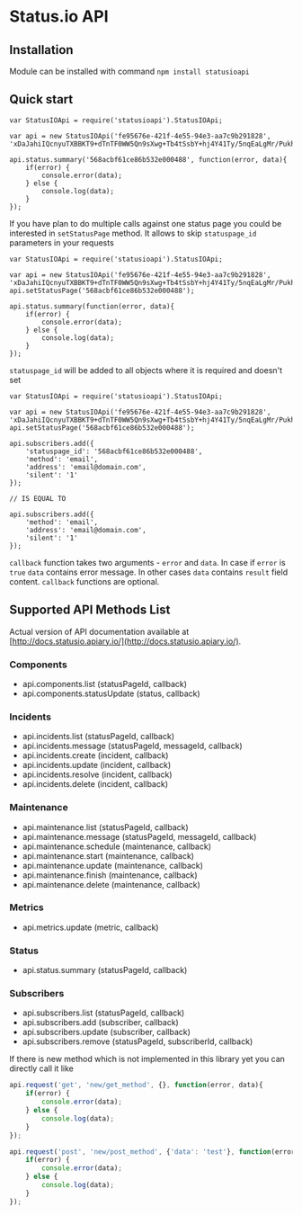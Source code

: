 # Status.io API

## Installation

Module can be installed with command `npm install statusioapi`

## Quick start

```
var StatusIOApi = require('statusioapi').StatusIOApi;

var api = new StatusIOApi('fe95676e-421f-4e55-94e3-aa7c9b291828', 'xDaJahiIQcnyuTXBBKT9+dTnTF0WW5Qn9sXwg+Tb4tSsbY+hj4Y41Ty/5nqEaLgMr/PukhDwwjWwIqsyeH7q2Q==')

api.status.summary('568acbf61ce86b532e000488', function(error, data){
    if(error) {
        console.error(data);
    } else {
        console.log(data);
    }
});
```

If you have plan to do multiple calls against one status page you could be interested in `setStatusPage` method. It allows to skip `statuspage_id` parameters in your requests

```
var StatusIOApi = require('statusioapi').StatusIOApi;

var api = new StatusIOApi('fe95676e-421f-4e55-94e3-aa7c9b291828', 'xDaJahiIQcnyuTXBBKT9+dTnTF0WW5Qn9sXwg+Tb4tSsbY+hj4Y41Ty/5nqEaLgMr/PukhDwwjWwIqsyeH7q2Q==')
api.setStatusPage('568acbf61ce86b532e000488');

api.status.summary(function(error, data){
    if(error) {
        console.error(data);
    } else {
        console.log(data);
    }
});
```

`statuspage_id` will be added to all objects where it is required and doesn't set

```
var StatusIOApi = require('statusioapi').StatusIOApi;

var api = new StatusIOApi('fe95676e-421f-4e55-94e3-aa7c9b291828', 'xDaJahiIQcnyuTXBBKT9+dTnTF0WW5Qn9sXwg+Tb4tSsbY+hj4Y41Ty/5nqEaLgMr/PukhDwwjWwIqsyeH7q2Q==')
api.setStatusPage('568acbf61ce86b532e000488');

api.subscribers.add({
    'statuspage_id': '568acbf61ce86b532e000488',
    'method': 'email',
    'address': 'email@domain.com',
    'silent': '1'
});

// IS EQUAL TO

api.subscribers.add({
    'method': 'email',
    'address': 'email@domain.com',
    'silent': '1'
});
```

`callback` function takes two arguments - `error` and `data`. In case if `error` is `true` `data` contains error message. In other cases `data` contains `result` field content. `callback` functions are optional.

## Supported API Methods List

Actual version of API documentation available at [http://docs.statusio.apiary.io/](http://docs.statusio.apiary.io/).

### Components

- api.components.list (statusPageId, callback)
- api.components.statusUpdate (status, callback)

### Incidents

- api.incidents.list (statusPageId, callback)
- api.incidents.message (statusPageId, messageId, callback)
- api.incidents.create (incident, callback)
- api.incidents.update (incident, callback)
- api.incidents.resolve (incident, callback)
- api.incidents.delete (incident, callback)

### Maintenance

- api.maintenance.list (statusPageId, callback)
- api.maintenance.message (statusPageId, messageId, callback)
- api.maintenance.schedule (maintenance, callback)
- api.maintenance.start (maintenance, callback)
- api.maintenance.update (maintenance, callback)
- api.maintenance.finish (maintenance, callback)
- api.maintenance.delete (maintenance, callback)

### Metrics

- api.metrics.update (metric, callback)

### Status

- api.status.summary (statusPageId, callback)

### Subscribers

- api.subscribers.list (statusPageId, callback)
- api.subscribers.add (subscriber, callback)
- api.subscribers.update (subscriber, callback)
- api.subscribers.remove (statusPageId, subscriberId, callback)

If there is new method which is not implemented in this library yet you can directly call it like

```javascript
api.request('get', 'new/get_method', {}, function(error, data){
    if(error) {
        console.error(data);
    } else {
        console.log(data);
    }
});

api.request('post', 'new/post_method', {'data': 'test'}, function(error, data){
    if(error) {
        console.error(data);
    } else {
        console.log(data);
    }
});
```